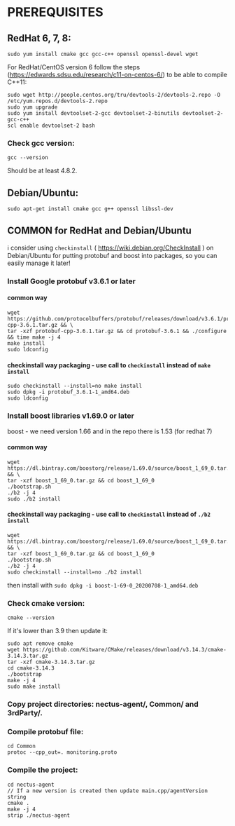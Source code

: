 # PREREQUISITES

## RedHat 6, 7, 8:
```
sudo yum install cmake gcc gcc-c++ openssl openssl-devel wget
```
For RedHat/CentOS version 6 follow the steps (https://edwards.sdsu.edu/research/c11-on-centos-6/) to be able to compile C++11:
```
sudo wget http://people.centos.org/tru/devtools-2/devtools-2.repo -O /etc/yum.repos.d/devtools-2.repo
sudo yum upgrade
sudo yum install devtoolset-2-gcc devtoolset-2-binutils devtoolset-2-gcc-c++
scl enable devtoolset-2 bash
```
### Check gcc version:
```
gcc --version
```
Should be at least 4.8.2.

## Debian/Ubuntu:
```
sudo apt-get install cmake gcc g++ openssl libssl-dev
```
## COMMON for RedHat and Debian/Ubuntu

ℹ consider using `checkinstall` ( https://wiki.debian.org/CheckInstall ) on Debian/Ubuntu for putting protobuf and boost into packages, so you can easily manage it later!

### Install Google protobuf v3.6.1 or later

#### common way
```
wget https://github.com/protocolbuffers/protobuf/releases/download/v3.6.1/protobuf-cpp-3.6.1.tar.gz && \
tar -xzf protobuf-cpp-3.6.1.tar.gz && cd protobuf-3.6.1 && ./configure && time make -j 4
make install
sudo ldconfig
```

#### checkinstall way packaging - use call to `checkinstall` instead of `make install`

```
sudo checkinstall --install=no make install
sudo dpkg -i protobuf_3.6.1-1_amd64.deb
sudo ldconfig
```

### Install boost libraries v1.69.0 or later

boost - we need version 1.66 and in the repo there is 1.53 (for redhat 7)
#### common way
```
wget https://dl.bintray.com/boostorg/release/1.69.0/source/boost_1_69_0.tar.gz && \
tar -xzf boost_1_69_0.tar.gz && cd boost_1_69_0
./bootstrap.sh
./b2 -j 4
sudo ./b2 install
```
#### checkinstall way packaging - use call to `checkinstall` instead of `./b2 install`

```
wget https://dl.bintray.com/boostorg/release/1.69.0/source/boost_1_69_0.tar.gz && \
tar -xzf boost_1_69_0.tar.gz && cd boost_1_69_0
./bootstrap.sh
./b2 -j 4
sudo checkinstall --install=no ./b2 install
```

then install with `sudo dpkg -i boost-1-69-0_20200708-1_amd64.deb`
### Check cmake version: 
```
cmake --version
```
If it's lower than 3.9 then update it:
```
sudo apt remove cmake
wget https://github.com/Kitware/CMake/releases/download/v3.14.3/cmake-3.14.3.tar.gz
tar -xzf cmake-3.14.3.tar.gz
cd cmake-3.14.3
./bootstrap
make -j 4
sudo make install
```

### Copy project directories: nectus-agent/, Common/ and 3rdParty/.

### Compile protobuf file:
```
cd Common
protoc --cpp_out=. monitoring.proto
```
### Compile the project:
```
cd nectus-agent
// If a new version is created then update main.cpp/agentVersion string
cmake .
make -j 4
strip ./nectus-agent
```
